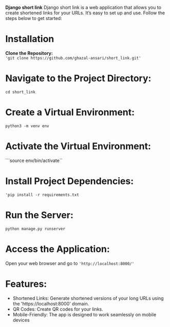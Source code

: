 **Django short link**
Django short link is a web application that allows you to create shortened links for your URLs. It’s easy to set up and use. Follow the steps below to get started:

# Installation
**Clone the Repository:**  
```'git clone https://github.com/ghazal-ansari/short_link.git'```

# Navigate to the Project Directory:
```cd short_link```

# Create a Virtual Environment:
```python3 -m venv env```

# Activate the Virtual Environment:
```source env/bin/activate``

# Install Project Dependencies:
```'pip install -r requirements.txt```

# Run the Server:
```python manage.py runserver```

# Access the Application:
Open your web browser and go to ```'http://localhost:8000/'```

# Features:
- Shortened Links: Generate shortened versions of your long URLs using the 'https://localhost:8000' domain.
- QR Codes: Create QR codes for your links.
- Mobile-Friendly: The app is designed to work seamlessly on mobile devices

